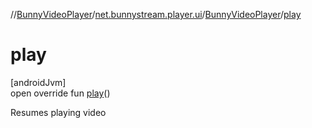 //[BunnyVideoPlayer](../../../index.md)/[net.bunnystream.player.ui](../index.md)/[BunnyVideoPlayer](index.md)/[play](play.md)

# play

[androidJvm]\
open override fun [play](play.md)()

Resumes playing video
